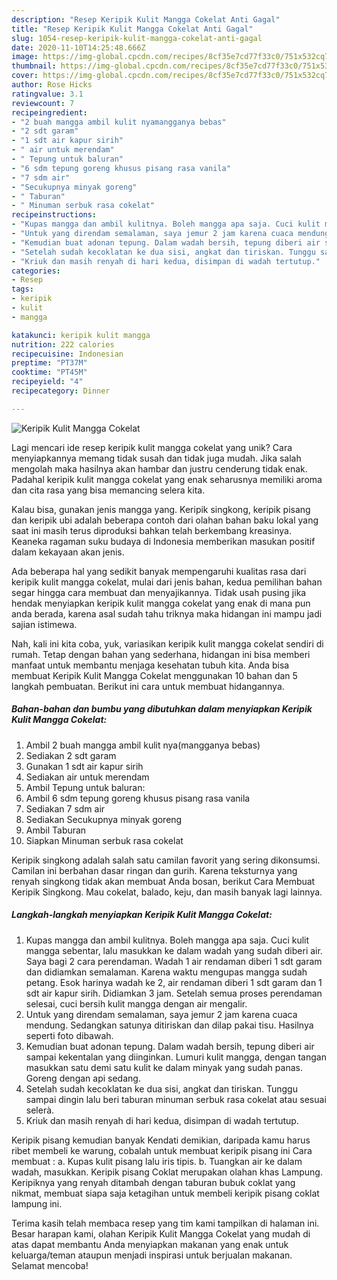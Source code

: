 ```yaml
---
description: "Resep Keripik Kulit Mangga Cokelat Anti Gagal"
title: "Resep Keripik Kulit Mangga Cokelat Anti Gagal"
slug: 1054-resep-keripik-kulit-mangga-cokelat-anti-gagal
date: 2020-11-10T14:25:48.666Z
image: https://img-global.cpcdn.com/recipes/8cf35e7cd77f33c0/751x532cq70/keripik-kulit-mangga-cokelat-foto-resep-utama.jpg
thumbnail: https://img-global.cpcdn.com/recipes/8cf35e7cd77f33c0/751x532cq70/keripik-kulit-mangga-cokelat-foto-resep-utama.jpg
cover: https://img-global.cpcdn.com/recipes/8cf35e7cd77f33c0/751x532cq70/keripik-kulit-mangga-cokelat-foto-resep-utama.jpg
author: Rose Hicks
ratingvalue: 3.1
reviewcount: 7
recipeingredient:
- "2 buah mangga ambil kulit nyamangganya bebas"
- "2 sdt garam"
- "1 sdt air kapur sirih"
- " air untuk merendam"
- " Tepung untuk baluran"
- "6 sdm tepung goreng khusus pisang rasa vanila"
- "7 sdm air"
- "Secukupnya minyak goreng"
- " Taburan"
- " Minuman serbuk rasa cokelat"
recipeinstructions:
- "Kupas mangga dan ambil kulitnya. Boleh mangga apa saja. Cuci kulit mangga sebentar, lalu masukkan ke dalam wadah yang sudah diberi air. Saya bagi 2 cara perendaman. Wadah 1 air rendaman diberi 1 sdt garam dan didiamkan semalaman. Karena waktu mengupas mangga sudah petang. Esok harinya wadah ke 2, air rendaman diberi 1 sdt garam dan 1 sdt air kapur sirih. Didiamkan 3 jam. Setelah semua proses perendaman selesai, cuci bersih kulit mangga dengan air mengalir."
- "Untuk yang direndam semalaman, saya jemur 2 jam karena cuaca mendung. Sedangkan satunya ditiriskan dan dilap pakai tisu. Hasilnya seperti foto dibawah."
- "Kemudian buat adonan tepung. Dalam wadah bersih, tepung diberi air sampai kekentalan yang diinginkan. Lumuri kulit mangga, dengan tangan masukkan satu demi satu kulit ke dalam minyak yang sudah panas. Goreng dengan api sedang."
- "Setelah sudah kecoklatan ke dua sisi, angkat dan tiriskan. Tunggu sampai dingin lalu beri taburan minuman serbuk rasa cokelat atau sesuai selerà."
- "Kriuk dan masih renyah di hari kedua, disimpan di wadah tertutup."
categories:
- Resep
tags:
- keripik
- kulit
- mangga

katakunci: keripik kulit mangga 
nutrition: 222 calories
recipecuisine: Indonesian
preptime: "PT37M"
cooktime: "PT45M"
recipeyield: "4"
recipecategory: Dinner

---
```



![Keripik Kulit Mangga Cokelat](https://img-global.cpcdn.com/recipes/8cf35e7cd77f33c0/751x532cq70/keripik-kulit-mangga-cokelat-foto-resep-utama.jpg)

Lagi mencari ide resep keripik kulit mangga cokelat yang unik? Cara menyiapkannya memang tidak susah dan tidak juga mudah. Jika salah mengolah maka hasilnya akan hambar dan justru cenderung tidak enak. Padahal keripik kulit mangga cokelat yang enak seharusnya memiliki aroma dan cita rasa yang bisa memancing selera kita.

Kalau bisa, gunakan jenis mangga yang. Keripik singkong, keripik pisang dan keripik ubi adalah beberapa contoh dari olahan bahan baku lokal yang saat ini masih terus diproduksi bahkan telah berkembang kreasinya. Keaneka ragaman suku budaya di Indonesia memberikan masukan positif dalam kekayaan akan jenis.

Ada beberapa hal yang sedikit banyak mempengaruhi kualitas rasa dari keripik kulit mangga cokelat, mulai dari jenis bahan, kedua pemilihan bahan segar hingga cara membuat dan menyajikannya. Tidak usah pusing jika hendak menyiapkan keripik kulit mangga cokelat yang enak di mana pun anda berada, karena asal sudah tahu triknya maka hidangan ini mampu jadi sajian istimewa.


Nah, kali ini kita coba, yuk, variasikan keripik kulit mangga cokelat sendiri di rumah. Tetap dengan bahan yang sederhana, hidangan ini bisa memberi manfaat untuk membantu menjaga kesehatan tubuh kita. Anda bisa membuat Keripik Kulit Mangga Cokelat menggunakan 10 bahan dan 5 langkah pembuatan. Berikut ini cara untuk membuat hidangannya.

<!--inarticleads1-->

##### Bahan-bahan dan bumbu yang dibutuhkan dalam menyiapkan Keripik Kulit Mangga Cokelat:

1. Ambil 2 buah mangga ambil kulit nya(mangganya bebas)
1. Sediakan 2 sdt garam
1. Gunakan 1 sdt air kapur sirih
1. Sediakan  air untuk merendam
1. Ambil  Tepung untuk baluran:
1. Ambil 6 sdm tepung goreng khusus pisang rasa vanila
1. Sediakan 7 sdm air
1. Sediakan Secukupnya minyak goreng
1. Ambil  Taburan
1. Siapkan  Minuman serbuk rasa cokelat


Keripik singkong adalah salah satu camilan favorit yang sering dikonsumsi. Camilan ini berbahan dasar ringan dan gurih. Karena teksturnya yang renyah singkong tidak akan membuat Anda bosan, berikut Cara Membuat Keripik Singkong. Mau cokelat, balado, keju, dan masih banyak lagi lainnya. 

<!--inarticleads2-->

##### Langkah-langkah menyiapkan Keripik Kulit Mangga Cokelat:

1. Kupas mangga dan ambil kulitnya. Boleh mangga apa saja. Cuci kulit mangga sebentar, lalu masukkan ke dalam wadah yang sudah diberi air. Saya bagi 2 cara perendaman. Wadah 1 air rendaman diberi 1 sdt garam dan didiamkan semalaman. Karena waktu mengupas mangga sudah petang. Esok harinya wadah ke 2, air rendaman diberi 1 sdt garam dan 1 sdt air kapur sirih. Didiamkan 3 jam. Setelah semua proses perendaman selesai, cuci bersih kulit mangga dengan air mengalir.
1. Untuk yang direndam semalaman, saya jemur 2 jam karena cuaca mendung. Sedangkan satunya ditiriskan dan dilap pakai tisu. Hasilnya seperti foto dibawah.
1. Kemudian buat adonan tepung. Dalam wadah bersih, tepung diberi air sampai kekentalan yang diinginkan. Lumuri kulit mangga, dengan tangan masukkan satu demi satu kulit ke dalam minyak yang sudah panas. Goreng dengan api sedang.
1. Setelah sudah kecoklatan ke dua sisi, angkat dan tiriskan. Tunggu sampai dingin lalu beri taburan minuman serbuk rasa cokelat atau sesuai selerà.
1. Kriuk dan masih renyah di hari kedua, disimpan di wadah tertutup.


Keripik pisang kemudian banyak Kendati demikian, daripada kamu harus ribet membeli ke warung, cobalah untuk membuat keripik pisang ini Cara membuat : a. Kupas kulit pisang lalu iris tipis. b. Tuangkan air ke dalam wadah, masukkan. Keripik pisang Coklat merupakan olahan khas Lampung. Keripiknya yang renyah ditambah dengan taburan bubuk coklat yang nikmat, membuat siapa saja ketagihan untuk membeli keripik pisang coklat lampung ini. 

Terima kasih telah membaca resep yang tim kami tampilkan di halaman ini. Besar harapan kami, olahan Keripik Kulit Mangga Cokelat yang mudah di atas dapat membantu Anda menyiapkan makanan yang enak untuk keluarga/teman ataupun menjadi inspirasi untuk berjualan makanan. Selamat mencoba!
